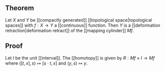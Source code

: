 ## Theorem
Let $X$ and $Y$ be [[compactly generated]] [[topological space|topological spaces]] with $f:X\to Y$ a [[continuous]] function. Then $Y$ is a [[deformation retraction|deformation retract]] of the [[mapping cylinder]] $Mf$. 
## Proof
Let $I$ be the unit [[interval]]. The [[homotopy]] is given by $R:Mf\times I \to Mf$ where $([t,x],s)\mapsto [s\cdot t,x]$ and $(y,s)\mapsto y$. 

